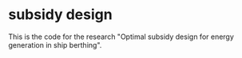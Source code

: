 # subsidy design

This is the code for the research "Optimal subsidy design for energy generation in ship berthing".
